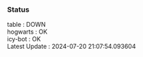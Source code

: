 ### Status


table : DOWN  
hogwarts : OK  
icy-bot : OK  
Latest Update : 2024-07-20 21:07:54.093604
